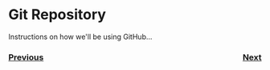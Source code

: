 # Git Repository
Instructions on how we'll be using GitHub...

<h3><span style="float:left">
<a href="vscode">Previous</a></span>
<span style="float:right">
<a href="trainingRobot">Next</a></span></h3>